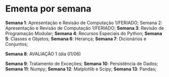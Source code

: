 # Ementa por semana

**Semana 1**: Apresentação e Revisão de Computação 1/FERIADO;
Semana 2: Apresentação e Revisão de Computação 1/FERIADO;
**Semana 3**: Revisão de Programação Modular;
**Semana 4**: Recursos Especiais do Python;
**Semana 5**: Classes e Objetos;
**Semana 6**: Herança;
**Semana 7**: Dicionários e Conjuntos;

**Semana 8**: AVALIAÇÃO 1 (dia 01/06)

**Semana 9**: Tratamento de Exceções;
**Semana 10**: Persistência de Dados;
**Semana 11**: Numpy;
**Semana 12**: Matplotlib e Scipy;
**Semana 13**: Pandas;
